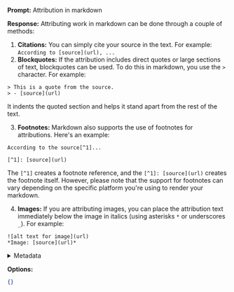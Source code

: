 **Prompt:**
Attribution in markdown

**Response:**
Attributing work in markdown can be done through a couple of methods:

1. **Citations:** You can simply cite your source in the text. For example: `According to [source](url), ...`
2. **Blockquotes:** If the attribution includes direct quotes or large sections of text, blockquotes can be used. To do this in markdown, you use the `>` character. For example: 

```
> This is a quote from the source. 
> - [source](url)
```
It indents the quoted section and helps it stand apart from the rest of the text.

3. **Footnotes:** Markdown also supports the use of footnotes for attributions. Here's an example:

```
According to the source[^1]...

[^1]: [source](url)
```
The `[^1]` creates a footnote reference, and the `[^1]: [source](url)` creates the footnote itself. However, please note that the support for footnotes can vary depending on the specific platform you're using to render your markdown.

4. **Images:** If you are attributing images, you can place the attribution text immediately below the image in italics (using asterisks `*` or underscores `_`). For example: 

```
![alt text for image](url)
*Image: [source](url)*
```

<details><summary>Metadata</summary>

- Duration: 24288 ms
- Datetime: 2023-09-02T18:11:31.452358
- Model: gpt-4-0613

</details>

**Options:**
```json
{}
```

